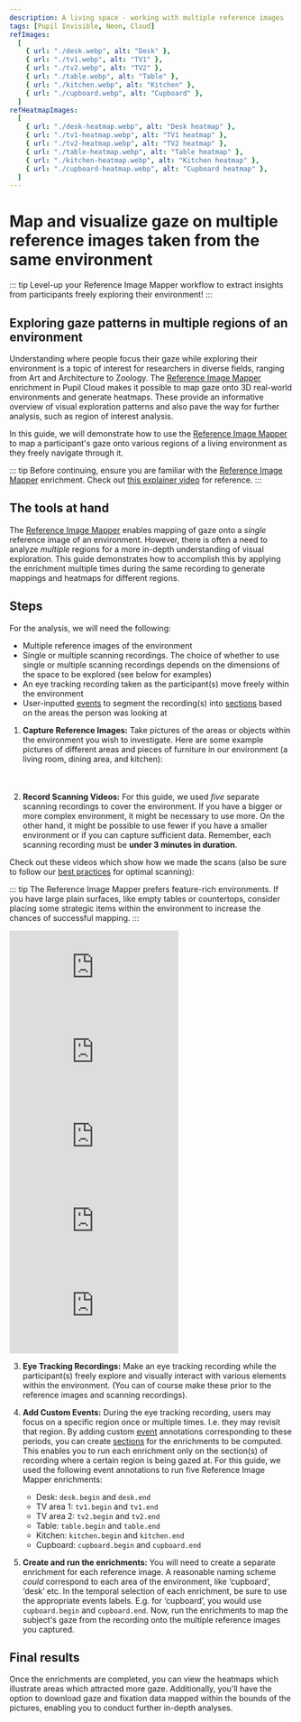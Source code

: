 ```yaml
---
description: A living space - working with multiple reference images
tags: [Pupil Invisible, Neon, Cloud]
refImages:
  [
    { url: "./desk.webp", alt: "Desk" },
    { url: "./tv1.webp", alt: "TV1" },
    { url: "./tv2.webp", alt: "TV2" },
    { url: "./table.webp", alt: "Table" },
    { url: "./kitchen.webp", alt: "Kitchen" },
    { url: "./cupboard.webp", alt: "Cupboard" },
  ]
refHeatmapImages:
  [
    { url: "./desk-heatmap.webp", alt: "Desk heatmap" },
    { url: "./tv1-heatmap.webp", alt: "TV1 heatmap" },
    { url: "./tv2-heatmap.webp", alt: "TV2 heatmap" },
    { url: "./table-heatmap.webp", alt: "Table heatmap" },
    { url: "./kitchen-heatmap.webp", alt: "Kitchen heatmap" },
    { url: "./cupboard-heatmap.webp", alt: "Cupboard heatmap" },
  ]
---
```


<script setup>
import TagLinks from '@components/TagLinks.vue'
import ImageGrid from '@components/ImageGrid.vue'
</script>

# Map and visualize gaze on multiple reference images taken from the same environment

<TagLinks :tags="$frontmatter.tags" />

<Youtube src="CLNDE0VJVng" />

::: tip
Level-up your Reference Image Mapper workflow to extract insights from participants freely exploring their environment!
:::

## Exploring gaze patterns in multiple regions of an environment

Understanding where people focus their gaze while exploring their environment is a topic of interest for researchers in
diverse fields, ranging from Art and Architecture to Zoology. The [Reference Image Mapper](https://docs.pupil-labs.com/pupil-cloud/enrichments/reference-image-mapper/)
enrichment in Pupil Cloud makes it possible to map gaze onto 3D real-world environments and generate heatmaps. These provide
an informative overview of visual exploration patterns and also pave the way for further analysis, such as region of interest analysis.

In this guide, we will demonstrate how to use the [Reference Image Mapper](https://docs.pupil-labs.com/pupil-cloud/enrichments/reference-image-mapper/) to map a
participant's gaze onto various regions of a living environment as they freely navigate through it.

::: tip
Before continuing, ensure you are familiar with the [Reference Image Mapper](https://docs.pupil-labs.com/pupil-cloud/enrichments/reference-image-mapper/) enrichment.
Check out [this explainer video](https://www.youtube.com/watch?v=ygqzQEzUIS4&t=56s) for reference.
:::

## The tools at hand

The [Reference Image Mapper](https://docs.pupil-labs.com/pupil-cloud/enrichments/reference-image-mapper/) enables mapping of gaze onto a
_single_ reference image of an environment. However, there is often a need to analyze _multiple_ regions for a more in-depth
understanding of visual exploration. This guide demonstrates how to accomplish this by applying the enrichment multiple
times during the same recording to generate mappings and heatmaps for different regions.

## Steps

For the analysis, we will need the following:

- Multiple reference images of the environment
- Single or multiple scanning recordings. The choice of whether to use single or multiple scanning recordings depends on
  the dimensions of the space to be explored (see below for examples)
- An eye tracking recording taken as the participant(s) move freely within the environment
- User-inputted [events](https://docs.pupil-labs.com/neon/general/events/) to segment the recording(s) into [sections](https://docs.pupil-labs.com/neon/pupil-cloud/enrichments/#enrichment-sections) based on
  the areas the person was looking at

1. **Capture Reference Images:** Take pictures of the areas or objects within the environment you wish to investigate. Here are some example pictures of different areas and pieces of furniture in our environment (a living room, dining area, and kitchen):

<ImageGrid cols="3" :images="$frontmatter.refImages" />

<div style="margin-bottom: 50px;"></div>

2. **Record Scanning Videos:** For this guide, we used _five_ separate scanning recordings to cover the environment. If you have a bigger or more complex environment, it might be necessary to use more. On the other hand, it might be possible to use fewer if you have a smaller environment or if you can capture sufficient data. Remember, each scanning recording must be **under 3 minutes in duration**.

Check out these videos which show how we made the scans (also be sure to follow our [best practices](https://docs.pupil-labs.com/neon/pupil-cloud/enrichments/reference-image-mapper/#scanning-best-practices) for optimal scanning):

::: tip
The Reference Image Mapper prefers feature-rich environments. If you have large plain surfaces, like empty tables or countertops,
consider placing some strategic items within the environment to increase the chances of successful mapping.
:::

<div class="grid grid-cols-2 gap-4">
  <div>
    <iframe
      class="w-full aspect-[4/3]" 
      src="https://www.youtube.com/embed/jeL8gs053lg?si=6wlx4fjxlfiqrbRq" frameborder="0"
      allow="accelerometer; encrypted-media; gyroscope; picture-in-picture"
      allowfullscreen
    ></iframe>
  </div>
  <div>
    <iframe
      class="w-full aspect-[4/3]"
      src="https://www.youtube.com/embed/zksTzVkGifk?si=3bxl0eKOgRbfoes-" frameborder="0"
      allow="accelerometer; encrypted-media; gyroscope; picture-in-picture"
      allowfullscreen
    ></iframe>
  </div>
  <div>
    <iframe
      class="w-full aspect-[4/3]"
      src="https://www.youtube.com/embed/Bg_SiFByceY?si=d2koC7-V7bbrYL3h" frameborder="0"
      allow="accelerometer; encrypted-media; gyroscope; picture-in-picture"
      allowfullscreen
    ></iframe>
  </div>
  <div>
    <iframe
      class="w-full aspect-[4/3]"
      src="https://www.youtube.com/embed/0r8oAn2AZMQ?si=SbSVHedGTJ4Zshfw" frameborder="0"
      allow="accelerometer; encrypted-media; gyroscope; picture-in-picture"
      allowfullscreen
    ></iframe>
  </div>
  <div>
    <iframe
      class="w-full aspect-[4/3]"
      src="https://www.youtube.com/embed/fmy9F8Q9eW0?si=F7q399iZHGW2kArv" frameborder="0"
      allow="accelerometer; encrypted-media; gyroscope; picture-in-picture"
      allowfullscreen
    ></iframe>
  </div>
</div>

3. **Eye Tracking Recordings:** Make an eye tracking recording while the participant(s) freely explore and visually interact with various elements within the environment. (You can of course make these prior to the reference images and scanning recordings).

<div style="margin-bottom: 5px;"></div>

4. **Add Custom Events:** During the eye tracking recording, users may focus on a specific region once or multiple times. I.e. they may revisit that region. By adding custom [event](https://docs.pupil-labs.com/neon/general/events/) annotations corresponding to these periods, you can create [sections](https://docs.pupil-labs.com/neon/pupil-cloud/enrichments/#enrichment-sections) for the enrichments to be computed. This enables you to run each enrichment only on the section(s) of recording where a certain region is being gazed at. For this guide, we used the following event annotations to run five Reference Image Mapper enrichments:

   - Desk: `desk.begin` and `desk.end`
   - TV area 1: `tv1.begin` and `tv1.end`
   - TV area 2: `tv2.begin` and `tv2.end`
   - Table: `table.begin` and `table.end`
   - Kitchen: `kitchen.begin` and `kitchen.end`
   - Cupboard: `cupboard.begin` and `cupboard.end`

5. **Create and run the enrichments:** You will need to create a separate enrichment for each reference image. A reasonable naming scheme _could_ correspond to each area of the environment, like ‘cupboard’, ‘desk’ etc. In the temporal selection of each enrichment, be sure to use the appropriate events labels. E.g. for ‘cupboard’, you would use `cupboard.begin` and `cupboard.end`. Now, run the enrichments to map the subject's gaze from the recording onto the multiple reference images you captured.

## Final results

Once the enrichments are completed, you can view the heatmaps which illustrate areas which attracted more gaze. Additionally, you'll have the option to download gaze and fixation data mapped within the bounds of the pictures, enabling you to conduct further in-depth analyses.

<ImageGrid cols="3" :images="$frontmatter.refHeatmapImages" />
